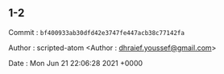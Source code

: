 ## 1-2 

 Commit : `bf400933ab30dfd42e3747fe447acb38c77142fa`

 Author : scripted-atom <Author : dhraief.youssef@gmail.com> 

 Date 	: Mon Jun 21 22:06:28 2021 +0000 

